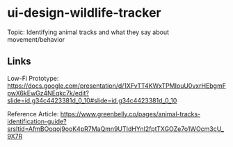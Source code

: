 # ui-design-wildlife-tracker

Topic: Identifying animal tracks and what they say about movement/behavior

## Links
Low-Fi Prototype: https://docs.google.com/presentation/d/1XFvTT4KWxTPMIouU0vxrHEbgmFpwX6kEwGz4NEqkc7k/edit?slide=id.g34c4423381d_0_10#slide=id.g34c4423381d_0_10

Reference Article: https://www.greenbelly.co/pages/animal-tracks-identification-guide?srsltid=AfmBOoqoj9ooK4pR7MaQmn9UTIdHYnl2fptTXGOZe7o1WOcm3cU_9X7R

